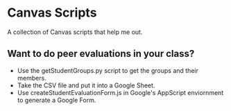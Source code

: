 # Canvas Scripts
A collection of Canvas scripts that help me out.


## Want to do peer evaluations in your class?
* Use the getStudentGroups.py script to get the groups and their members.
* Take the CSV file and put it into a Google Sheet.
* Use createStudentEvaluationForm.js in Google's AppScript enviornment to generate a Google Form.
